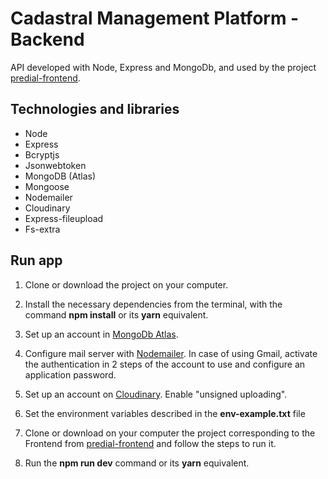 # Cadastral Management Platform - Backend
API developed with Node, Express and MongoDb, and used by the project [predial-frontend](https://github.com/carloshrod/predial-frontend).

## Technologies and libraries
* Node
* Express
* Bcryptjs
* Jsonwebtoken
* MongoDB (Atlas)
* Mongoose
* Nodemailer
* Cloudinary
* Express-fileupload
* Fs-extra

## Run app
1. Clone or download the project on your computer.

2. Install the necessary dependencies from the terminal, with the command **npm install** or its **yarn** equivalent.

3. Set up an account in [MongoDb Atlas](https://www.mongodb.com/atlas/database).

4. Configure mail server with [Nodemailer](https://nodemailer.com/smtp/). In case of using Gmail, activate the authentication in 2 steps of the account to use and configure an application password.

5. Set up an account on [Cloudinary](https://cloudinary.com/). Enable "unsigned uploading".

6. Set the environment variables described in the **env-example.txt** file

7. Clone or download on your computer the project corresponding to the Frontend from [predial-frontend](https://github.com/CarlosHdzR/predial-frontend) and follow the steps to run it.

8. Run the **npm run dev** command or its **yarn** equivalent.
